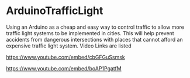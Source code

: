 # ArduinoTrafficLight
Using an Arduino as a cheap and easy way to control traffic to allow more traffic light systems to be implemented in cities. This will help prevent accidents from dangerous intersections with places that cannot afford an expensive traffic light system. Video Links are listed

https://www.youtube.com/embed/cbGFGuSsmsk

https://www.youtube.com/embed/boAP1PgatfM

